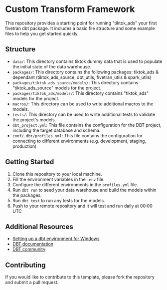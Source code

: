 # Custom Transform Framework

This repository provides a starting point for running "tiktok_ads" your first fivetran dbt package. It includes a basic file structure and some example files to help you get started quickly.

## Structure

- `data/`: This directory contains tiktok dummy data that is used to populate the initial state of the data warehouse.
- `packages/`: This directory contains the following packages: tiktok_ads & dependant (tiktok_ads_source, dbt_utils, fivetran_utils & spark_utils)
- `packages/tiktok_ads_source/models/`: This directory contains "tiktok_ads_source" models for the project.
- `packages/tiktok_ads/models/`: This directory contains "tiktok_ads" models for the project.
- `macros/`: This directory can be used to write additional macros to the models.
- `tests/`: This directory can be used to write additional tests to validate the project's models.
- `dbt_project.yml`: This file contains the configuration for the DBT project, including the target database and schema.
- `conf/.dbt/profiles.yml`: This file contains the configuration for connecting to different environments (e.g. development, staging, production)

## Getting Started

1. Clone this repository to your local machine.
2. Fill the environment variables in the `.env` file.
3. Configure the different environments in the `profiles.yml` file.
4. Run `dbt run` to seed your data warehouse and build the models within the packages.
5. Run `dbt test` to run any tests for the models.
6. Push to your remote repository and it will test and run daily at 00:00 UTC

## Additional Resources

- [Setting up a dbt environment for Windows](https://docs.google.com/document/d/1j9EmKB1o_SPXcTmCr8l7Q5Nn3VKt6dPZe-K0LpOJqvA/edit?usp=sharing)
- [DBT documentation](https://docs.getdbt.com/)
- [DBT community](https://discourse.getdbt.com/)

## Contributing

If you would like to contribute to this template, please fork the repository and submit a pull request.
